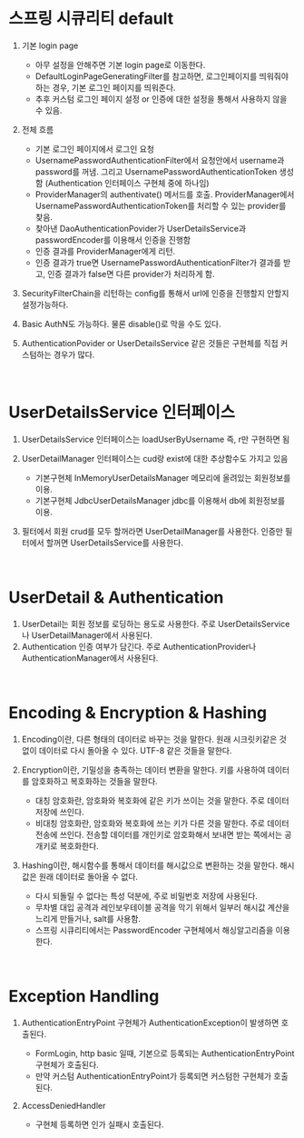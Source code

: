 <h1>스프링 시큐리티 default</h1>

1. 기본 login page
   - 아무 설정을 안해주면 기본 login page로 이동한다.
   - DefaultLoginPageGeneratingFilter를 참고하면, 로그인페이지를 띄워줘야하는 경우, 기본 로그인 페이지를 띄워준다.
   - 추후 커스텀 로그인 페이지 설정 or 인증에 대한 설정을 통해서 사용하지 않을 수 있음.
  
2. 전체 흐름
   - 기본 로그인 페이지에서 로그인 요청
   - UsernamePasswordAuthenticationFilter에서 요청안에서 username과 password를 꺼냄. 그리고 UsernamePasswordAuthenticationToken 생성함 (Authentication 인터페이스 구현체 중에 하나임)
   - ProviderManager의 authentivate() 메서드를 호출. ProviderManager에서 UsernamePasswordAuthenticationToken를 처리할 수 있는 provider를 찾음.
   - 찾아낸 DaoAuthenticationPovider가 UserDetailsService과 passwordEncoder를 이용해서 인증을 진행함
   - 인증 결과를 ProviderManager에게 리턴.
   - 인증 결과가 true면 UsernamePasswordAuthenticationFilter가 결과를 받고, 인증 결과가 false면 다른 provider가 처리하게 함.

3. SecurityFilterChain을 리턴하는 config를 통해서 url에 인증을 진행할지 안할지 설정가능하다.

4. Basic AuthN도 가능하다. 물론 disable()로 막을 수도 있다.

5. AuthenticationPovider or UserDetailsService 같은 것들은 구현체를 직접 커스텀하는 경우가 많다.
<br>

<h1>UserDetailsService 인터페이스</h1>

1. UserDetailsService 인터페이스는 loadUserByUsername 즉, r만 구현하면 됨

2. UserDetailManager 인터페이스는 cud랑 exist에 대한 추상함수도 가지고 있음
   - 기본구현체 InMemoryUserDetailsManager 메모리에 올려있는 회원정보를 이용.
   - 기본구현체 JdbcUserDetailsManager jdbc를 이용해서 db에 회원정보를 이용.

3. 필터에서 회원 crud를 모두 할꺼라면 UserDetailManager를 사용한다. 인증만 필터에서 할꺼면 UserDetailsService를 사용한다.
<br>

<h1>UserDetail & Authentication</h1>

1. UserDetail는 회원 정보를 로딩하는 용도로 사용한다. 주로 UserDetailsService나 UserDetailManager에서 사용된다.
2. Authentication 인증 여부가 담긴다. 주로 AuthenticationProvider나 AuthenticationManager에서 사용된다.
<br>

<h1>Encoding & Encryption & Hashing</h1>

1. Encoding이란, 다른 형태의 데이터로 바꾸는 것을 말한다. 원래 시크릿키같은 것 없이 데이터로 다시 돌아올 수 있다. UTF-8 같은 것들을 말한다.

2. Encryption이란, 기밀성을 충족하는 데이터 변환을 말한다. 키를 사용하여 데이터를 암호화하고 복호화하는 것들을 말한다.
   - 대칭 암호화란, 암호화와 복호화에 같은 키가 쓰이는 것을 말한다. 주로 데이터 저장에 쓰인다.
   - 비대칭 암호화란, 암호화와 복호화에 쓰는 키가 다른 것을 말한다. 주로 데이터 전송에 쓰인다. 전송할 데이터를 개인키로 암호화해서 보내면 받는 쪽에서는 공개키로 복호화한다.

3. Hashing이란, 해시함수를 통해서 데이터를 해시값으로 변환하는 것을 말한다. 해시값은 원래 데이터로 돌아올 수 없다.
   - 다시 되돌릴 수 없다는 특성 덕분에, 주로 비밀번호 저장에 사용된다.
   - 무차별 대입 공격과 레인보우테이블 공격을 막기 위해서 일부러 해시값 계산을 느리게 만들거나, salt를 사용함.
   - 스프링 시큐리티에서는 PasswordEncoder 구현체에서 해싱알고리즘을 이용한다.
<br>

<h1>Exception Handling</h1>

1. AuthenticationEntryPoint 구현체가 AuthenticationException이 발생하면 호출된다.
   - FormLogin, http basic 일때, 기본으로 등록되는 AuthenticationEntryPoint 구현체가 호출된다.
   - 만약 커스텀 AuthenticationEntryPoint가 등록되면 커스텀한 구현체가 호출된다.

2. AccessDeniedHandler
   - 구현체 등록하면 인가 실패시 호출된다.
